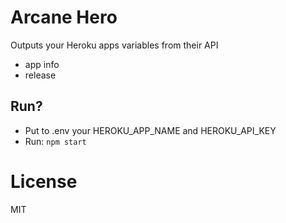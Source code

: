 # Arcane Hero

Outputs your Heroku apps variables from their API
- app info
- release

## Run?

* Put to .env your HEROKU_APP_NAME and HEROKU_API_KEY
* Run: `npm start`

# License

MIT
